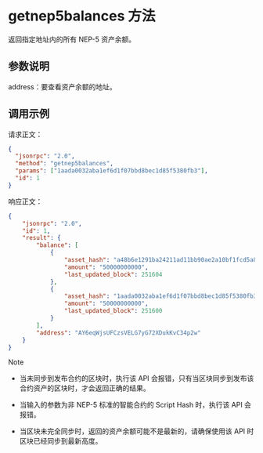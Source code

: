 # getnep5balances 方法

返回指定地址内的所有 NEP-5 资产余额。

## 参数说明

address：要查看资产余额的地址。

## 调用示例

请求正文：

```json
{
  "jsonrpc": "2.0",
  "method": "getnep5balances",
  "params": ["1aada0032aba1ef6d1f07bbd8bec1d85f5380fb3"],
  "id": 1
}
```

响应正文：

```json
{
    "jsonrpc": "2.0",
    "id": 1,
    "result": {
        "balance": [
            {
                "asset_hash": "a48b6e1291ba24211ad11bb90ae2a10bf1fcd5a8",
                "amount": "50000000000",
                "last_updated_block": 251604
            },
            {
                "asset_hash": "1aada0032aba1ef6d1f07bbd8bec1d85f5380fb3",
                "amount": "50000000000",
                "last_updated_block": 251600
            }
        ],
        "address": "AY6eqWjsUFCzsVELG7yG72XDukKvC34p2w"
    }
}
```



> [!Note]
> 
>- 当未同步到发布合约的区块时，执行该 API 会报错，只有当区块同步到发布该合约资产的区块时，才会返回正确的结果。
> - 当输入的参数为非 NEP-5 标准的智能合约的 Script Hash 时，执行该 API 会报错。
>
> - 当区块未完全同步时，返回的资产余额可能不是最新的，请确保使用该 API 时区块已经同步到最新高度。

